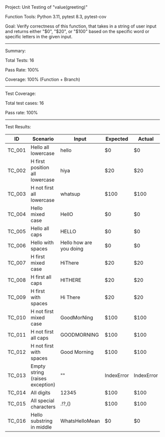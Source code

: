 Project: Unit Testing of "value(greeting)" 

Function Tools: Python 3.11, pytest 8.3, pytest-cov 

Goal: Verify correctness of this function, that takes in a string of user input and returns either "$0", "$20", or "$100" based on the specific word or specific letters in the given input.
_________________________________________
Summary: 

Total Tests: 16 

Pass Rate: 100% 

Coverage: 100% (Function + Branch)
_________________________________________
Test Coverage: 

Total test cases: 16 

Pass rate: 100%
_________________________________________
Test Results:

| ID     | Scenario                                      | Input                   | Expected          | Actual           | Status | Duration |
|--------|-----------------------------------------------|-------------------------|-------------------|------------------|--------|----------|
| TC_001 | Hello all lowercase                           | hello                   | $0                | $0               | Pass   | 0.001s   |
| TC_002 | H first position all lowercase                | hiya                    | $20               | $20              | Pass   | 0.001s   |
| TC_003 | H not first all lowercase                     | whatsup                 | $100              | $100             | Pass   | 0.001s   |
| TC_004 | Hello mixed case                              | HellO                   | $0                | $0               | Pass   | 0.001s   |
| TC_005 | Hello all caps                                | HELLO                   | $0                | $0               | Pass   | 0.001s   |
| TC_006 | Hello with spaces                             | Hello how are you doing | $0                | $0               | Pass   | 0.002s   |
| TC_007 | H first mixed case                            | HiThere                 | $20               | $20              | Pass   | 0.001s   |
| TC_008 | H first all caps                              | HITHERE                 | $20               | $20              | Pass   | 0.001s   |
| TC_009 | H first with spaces                           | Hi There                | $20               | $20              | Pass   | 0.001s   |
| TC_010 | H not first mixed case                        | GoodMorNing             | $100              | $100             | Pass   | 0.001s   |
| TC_011 | H not first all caps                          | GOODMORNING             | $100              | $100             | Pass   | 0.001s   |
| TC_012 | H not first with spaces                       | Good Morning            | $100              | $100             | Pass   | 0.002s   |
| TC_013 | Empty string (raises exception)               | ""                      | IndexError        | IndexError       | Pass   | 0.000s   |
| TC_014 | All digits                                    | 12345                   | $100              | $100             | Pass   | 0.001s   |
| TC_015 | All special characters                        | .!?,()                  | $100              | $100             | Pass   | 0.001s   |
| TC_016 | Hello substring in middle                     | WhatsHelloMean          | $0                | $0               | Pass   | 0.001s   |

